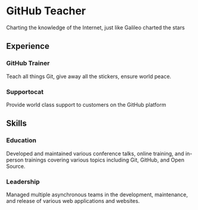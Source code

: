 # GitHub Teacher

Charting the knowledge of the Internet, just like Galileo charted the stars

## Experience

### GitHub Trainer

Teach all things Git, give away all the stickers, ensure world peace.

<!--
  Note here: Learners -- yup, you found the error!
  Course maintainers -- leave the italics with instead offor the error case.
-->

### Supportocat

Provide world class support to customers on the GitHub platform

## Skills

### Education

Developed and maintained various conference talks, online training, and in-person trainings covering various topics including Git, GitHub, and Open Source.

### Leadership

Managed multiple asynchronous teams in the development, maintenance, and release of various web applications and websites.
